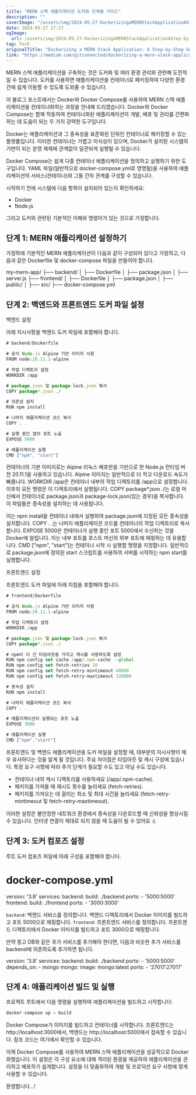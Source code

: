 ```yaml
---
title: "MERN 스택 애플리케이션 도커화 단계별 가이드"
description: ""
coverImage: "/assets/img/2024-05-27-DockerizingaMERNStackApplicationAStep-by-StepGuide_0.png"
date: 2024-05-27 17:17
ogImage:
  url: /assets/img/2024-05-27-DockerizingaMERNStackApplicationAStep-by-StepGuide_0.png
tag: Tech
originalTitle: "Dockerizing a MERN Stack Application: A Step-by-Step Guide"
link: "https://medium.com/gitconnected/dockerizing-a-mern-stack-application-a-step-by-step-guide-1c109d5a2cf9"
---
```


MERN 스택 애플리케이션을 구축하는 것은 도커화 및 여러 환경 관리와 관련해 도전적일 수 있습니다. 도커를 사용하면 애플리케이션을 컨테이너로 패키징하여 다양한 환경 간에 쉽게 이동할 수 있도록 도와줄 수 있습니다.

이 블로그 포스트에서는 Docker와 Docker Compose를 사용하여 MERN 스택 애플리케이션을 컨테이너화하는 과정을 안내해 드리겠습니다. Docker와 Docker Compose는 함께 작동하여 컨테이너화된 애플리케이션의 개발, 배포 및 관리를 간편화하는 데 도움이 되는 두 가지 강력한 도구입니다.

Docker는 애플리케이션과 그 종속성을 표준화된 단위인 컨테이너로 패키징할 수 있는 플랫폼입니다. 이러한 컨테이너는 가볍고 이식성이 있으며, Docker가 설치된 시스템의 기반이 되는 운영 체제에 관계없이 일관되게 실행될 수 있습니다.

Docker Compose는 쉽게 다중 컨테이너 애플리케이션을 정의하고 실행하기 위한 도구입니다. YAML 파일(일반적으로 docker-compose.yml로 명명됨)을 사용하여 애플리케이션의 서비스(컨테이너)와 그들 간의 관계를 구성할 수 있습니다.

<div class="content-ad"></div>

시작하기 전에 시스템에 다음 항목이 설치되어 있는지 확인하세요:

- Docker
- Node.js

그리고 도커와 관련된 기본적인 이해와 명령어가 있는 것으로 가정합니다.

## 단계 1: MERN 애플리케이션 설정하기

<div class="content-ad"></div>

가정하에 기본적인 MERN 애플리케이션이 다음과 같이 구성되어 있다고 가정하고, 다음과 같은 Dockerfile 및 docker-compose 파일을 만들어야 합니다.

my-mern-app/
├── backend/
│ ├── Dockerfile
│ ├── package.json
│ ├── server.js
├── frontend/
│ ├── Dockerfile
│ ├── package.json
│ ├── public/
│ ├── src/
├── docker-compose.yml

## 단계 2: 백엔드와 프론트엔드 도커 파일 설정

백엔드 설정

<div class="content-ad"></div>

아래 지시사항을 백엔드 도커 파일에 포함해야 합니다.

```js
# backend/Dockerfile

# 공식 Node.js Alpine 기반 이미지 사용
FROM node:20.11.1-alpine

# 작업 디렉토리 설정
WORKDIR /app

# package.json 및 package-lock.json 복사
COPY package*.json ./

# 의존성 설치
RUN npm install

# 나머지 애플리케이션 코드 복사
COPY . .

# 실행 중인 앱의 포트 노출
EXPOSE 5000

# 애플리케이션 실행
CMD ["npm", "start"]
```

컨테이너의 기본 이미지로는 Alpine 리눅스 배포판을 기반으로 한 Node.js 런타임 버전 20.11.1을 사용하고 있습니다. Alpine 이미지는 일반적으로 더 작고 다운로드 속도가 빠릅니다. WORKDIR /app은 컨테이너 내부의 작업 디렉토리를 /app으로 설정합니다. 이후의 모든 명령은 이 디렉토리에서 실행됩니다. COPY package\*.json ./는 로컬 머신에서 컨테이너로 package.json과 package-lock.json(있는 경우)을 복사합니다. 이 파일들은 종속성을 설치하는 데 사용됩니다.

이는 npm install을 컨테이너 내에서 실행하여 package.json에 지정된 모든 종속성을 설치합니다. COPY . .는 나머지 애플리케이션 코드를 컨테이너의 작업 디렉토리로 복사합니다. EXPOSE 5000은 컨테이너가 실행 중인 포트 5000에서 수신하는 것을 Docker에 알립니다. 이는 내부 포트를 호스트 머신의 외부 포트에 매핑하는 데 유용합니다. CMD ["npm", "start"]는 컨테이너 시작 시 실행할 명령을 지정합니다. 일반적으로 package.json에 정의된 start 스크립트를 사용하여 서버를 시작하는 npm start를 실행합니다.

<div class="content-ad"></div>

프론트엔드 설정

프론트엔드 도커 파일에 아래 지침을 포함해야 합니다.

```js
# frontend/Dockerfile

# 공식 Node.js Alpine 기반 이미지 사용
FROM node:20.11.1-alpine

# 작업 디렉토리 설정
WORKDIR /app

# package.json 및 package-lock.json 복사
COPY package*.json ./

# npm이 더 긴 타임아웃을 가지고 캐시를 사용하도록 설정
RUN npm config set cache /app/.npm-cache --global
RUN npm config set fetch-retries 10
RUN npm config set fetch-retry-mintimeout 40000
RUN npm config set fetch-retry-maxtimeout 220000

# 종속성 설치
RUN npm install

# 나머지 애플리케이션 코드 복사
COPY . .

# 애플리케이션이 실행되는 포트 노출
EXPOSE 3000

# 애플리케이션 실행
CMD ["npm","start"]
```

프론트엔드 및 백엔드 애플리케이션용 도커 파일을 설정할 때, 대부분의 지시사항이 매우 유사하다는 것을 알게 될 것입니다. 주요 차이점은 타임아웃 및 캐시 구성에 있습니다. 특정 요구 사항에 따라 추가 단계가 필요할 수도 있고 아닐 수도 있습니다.

<div class="content-ad"></div>

- 컨테이너 내의 캐시 디렉토리를 사용하세요 (/app/.npm-cache).
- 패키지를 가져올 때 재시도 횟수를 늘리세요 (fetch-retries).
- 패키지를 가져오는 데 걸리는 최소 및 최대 시간을 늘리세요 (fetch-retry-mintimeout 및 fetch-retry-maxtimeout).

이러한 설정은 불안정한 네트워크 환경에서 종속성을 다운로드할 때 신뢰성을 향상시킬 수 있습니다. 인터넷 연결이 제대로 되지 않을 때 도움이 될 수 있어요 :(.

## 단계 3: 도커 컴포즈 설정

루트 도커 컴포즈 파일에 아래 구성을 포함해야 합니다.

<div class="content-ad"></div>

# docker-compose.yml

version: '3.8'
services:
backend:
build: ./backend
ports: - '5000:5000'
frontend:
build: ./frontend
ports: - '3000:3000'

`backend`: 백엔드 서비스를 정의합니다. 백엔드 디렉토리에서 Docker 이미지를 빌드하고 포트 5000으로 매핑합니다. `frontend`: 프론트엔드 서비스를 정의합니다. 프론트엔드 디렉토리에서 Docker 이미지를 빌드하고 포트 3000으로 매핑합니다.

만약 몽고 DB와 같은 추가 서비스를 추가해야 한다면, 다음과 비슷한 추가 서비스를 backend에 의존하도록 추가하면 됩니다.

version: '3.8'
services:
backend:
build: ./backend
ports: - '5000:5000'
depends_on: - mongo
mongo:
image: mongo:latest
ports: - '27017:27017'

<div class="content-ad"></div>

## 단계 4: 애플리케이션 빌드 및 실행

프로젝트 루트에서 다음 명령을 실행하여 애플리케이션을 빌드하고 시작합니다:

```js
docker-compose up — build
```

Docker Compose가 이미지를 빌드하고 컨테이너를 시작합니다. 프론트엔드는 http://localhost:3000에서, 백엔드는 http://localhost:5000에서 접속할 수 있습니다. 참조 코드는 여기에서 확인할 수 있습니다.

<div class="content-ad"></div>

이제 Docker Compose를 사용하여 MERN 스택 애플리케이션을 성공적으로 Docker화했습니다. 이 설정은 각 구성 요소에 대해 격리된 환경을 제공하여 애플리케이션을 관리하고 배포하기 쉽게합니다. 설정을 더 맞춤화하여 개발 및 프로덕션 요구 사항에 맞게 사용할 수 있습니다.

환영합니다...!
